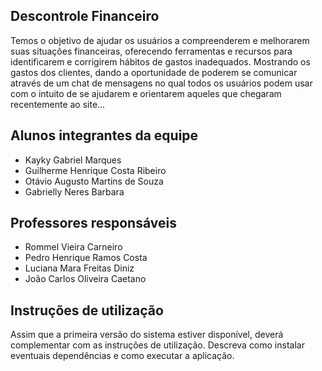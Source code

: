 ## Descontrole Financeiro

Temos o objetivo de ajudar os usuários a compreenderem e melhorarem suas situações financeiras, oferecendo ferramentas e recursos para identificarem e corrigirem hábitos de gastos inadequados. Mostrando os gastos dos clientes, dando a oportunidade de poderem se comunicar através de um chat de mensagens no qual todos os usuários podem usar com o intuito de se ajudarem e orientarem aqueles que chegaram recentemente ao site...

## Alunos integrantes da equipe

* Kayky Gabriel Marques
* Guilherme Henrique Costa Ribeiro
* Otávio Augusto Martins de Souza
* Gabrielly Neres Barbara

## Professores responsáveis

* Rommel Vieira Carneiro
* Pedro Henrique Ramos Costa
* Luciana Mara Freitas Diniz
* João Carlos Oliveira Caetano

## Instruções de utilização

Assim que a primeira versão do sistema estiver disponível, deverá complementar com as instruções de utilização. Descreva como instalar eventuais dependências e como executar a aplicação.
